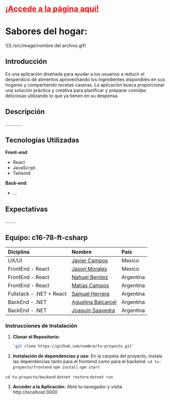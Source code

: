 [<span style="font-size: 24px; color: red;">**¡Accede a la página aquí!**</span>](https://nombre.github.io/.../)


# Sabores del hogar:

![](./src/image/nombre del archivo.gif)

## Introducción

Es una aplicación diseñada para ayudar a los usuarios a reducir el
desperdicio   de   alimentos   aprovechando   los   ingredientes   disponibles   en   sus   hogares   y
compartiendo recetas caseras. La aplicación busca proporcionar una solución práctica y creativa
para planificar y preparar comidas deliciosas utilizando lo que ya tienen en su despensa.

## Descripción

.............

## Tecnologías Utilizadas

**Front-end**: 
- React
- JavaScript
- Tailwind

**Back-end**: 
- ...

## Expectativas

........


## Equipo: c16-78-ft-csharp
| Diciplina               | Nombre                                                                                 |País |
|:------------------------ |:------------------------------------------------------------------------------------------- |:---|
|UX/UI| [Javier Campos](https://github.com/...)| Mexico|
|FrontEnd - React| [Jason Morales](https://github.com/jasonmrr)| Mexico|
|FrontEnd - React| [Nahuel Benitez](https://github.com/...)| Argentina|
|FrontEnd - React| [Matias Campos](https://github.com/2022matias)| Argentina|
|Fullstack - .NET + React| [Samuel Herrera](https://github.com/samuelfelip)| Argentina|
|BackEnd - .NET| [Agustina Balcarcel](https://github.com/agusbcl)| Argentina|
|BackEnd - .NET| [Joaquín Saavedra](https://github.com/josaav )| Argentina|

### Instrucciones de Instalación

1. **Clonar el Repositorio:**
   ```bash
   `git clone https://github.com/nombre/tu-proyecto.git`

2. **Instalación de dependencias y uso**:
En la carpeta del proyecto, instala las dependencias tanto para el frontend como para el backend.
`cd tu-proyecto/frontend`
`npm install`
`npm start`

`cd tu-proyecto/backend`
`dotnet restore`
`dotnet run`

3. **Acceder a la Aplicación:**
Abre tu navegador y visita http://localhost:3000 


